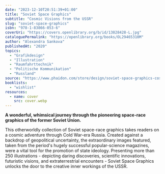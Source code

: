 ```yaml
---
date: "2023-12-10T20:51:39+01:00"
title: "Soviet Space Graphics"
subtitle: "Cosmic Visions from the USSR"
slug: "soviet-space-graphics"
isbn: "978-1-83866-053-6"
coverUri: "https://covers.openlibrary.org/b/id/13828428-L.jpg"
cataloguePermalink: "https://openlibrary.org/books/OL29465310M"
author: "Alexandra Sankova"
publishedAt: "2020"
topics:
  - "Grafikdesign"
  - "Illustration"
  - "Raumfahrttechnik"
  - "Politische Kommunikation"
  - "Russland"
source: "https://www.phaidon.com/store/design/soviet-space-graphics-cosmic-visions-from-the-ussr-9781838660536/"
booklists:
  - "wishlist"
resources:
  - name: cover
    src: cover.webp
---
```


**A wonderful, whimsical journey through the pioneering space-race graphics of the 
former Soviet Union.**

This otherworldly collection of Soviet space-race graphics takes readers on a 
cosmic adventure through Cold War-era Russia. Created against a backdrop of 
geopolitical uncertainty, the extraordinary images featured, taken from the 
period's hugely successful popular-science magazines, were a vital tool for the 
promotion of state ideology. Presenting more than 250 illustrations - depicting 
daring discoveries, scientific innovations, futuristic visions, and 
extraterrestrial encounters - Soviet Space Graphics unlocks the door to the 
creative inner workings of the USSR.